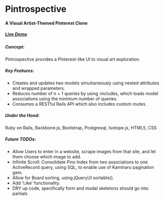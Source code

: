 # Pintrospective

#### A Visual Artist-Themed Pinterest Clone

##### [Live Demo](www.pitrospective.com)

##### Concept:
Pintrospective provides a Pinterest-like UI to visual art exploration.

##### Key Features:
-  Creates and updates two models simultaneously using nested attributes and wrapped parameters.
-  Reduces number of n + 1 queries by using :includes, which loads model associations using the minimum number of queries.
-  Consumes a RESTful Rails API which also includes custom routes.

##### Under the Hood:
Ruby on Rails, Backbone.js, Bootstrap, Postgresql, Isotope.js, HTML5, CSS

##### Future TODOs:
- Allow Users to enter in a website, scrape images from that site, and let them choose which image to add.
- Infinite Scroll: Consolidate Pins Index from two associations to one ActiveRecord query, using SQL, to enable use of Kaminaru pagination gem.
- Allow for Board sorting, using jQueryUI sortable().
- Add 'Like' functionality.
- DRY up code, specifically form and modal skeletons should go into partials
